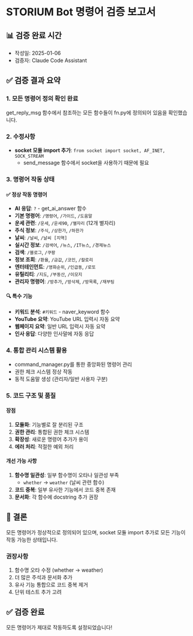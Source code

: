 # STORIUM Bot 명령어 검증 보고서

## 📊 검증 완료 시간
- 작성일: 2025-01-06
- 검증자: Claude Code Assistant

## ✅ 검증 결과 요약

### 1. 모든 명령어 정의 확인 완료
get_reply_msg 함수에서 참조하는 모든 함수들이 fn.py에 정의되어 있음을 확인했습니다.

### 2. 수정사항
- **socket 모듈 import 추가**: `from socket import socket, AF_INET, SOCK_STREAM`
  - send_message 함수에서 socket을 사용하기 때문에 필요

### 3. 명령어 작동 상태

#### ✅ 정상 작동 명령어
- **AI 응답**: `?` - get_ai_answer 함수
- **기본 명령어**: `/명령어`, `/가이드`, `/도움말`
- **운세 관련**: `/운세`, `/운세90`, `/별자리` (12개 별자리)
- **주식 정보**: `/주식`, `/상한가`, `/하한가`
- **날씨**: `/날씨`, `/날씨 [지역]`
- **실시간 정보**: `/검색어`, `/뉴스`, `/IT뉴스`, `/경제뉴스`
- **검색**: `/블로그`, `/쿠팡`
- **정보 조회**: `/환율`, `/금값`, `/코인`, `/칼로리`
- **엔터테인먼트**: `/영화순위`, `/인급동`, `/로또`
- **유틸리티**: `/지도`, `/부동산`, `/이모지`
- **관리자 명령어**: `/방추가`, `/방삭제`, `/방목록`, `/재부팅`

#### 🔍 특수 기능
- **키워드 분석**: `#키워드` - naver_keyword 함수
- **YouTube 요약**: YouTube URL 입력시 자동 요약
- **웹페이지 요약**: 일반 URL 입력시 자동 요약
- **인사 응답**: 다양한 인사말에 자동 응답

### 4. 통합 관리 시스템 활용
- command_manager.py를 통한 중앙화된 명령어 관리
- 권한 체크 시스템 정상 작동
- 동적 도움말 생성 (관리자/일반 사용자 구분)

### 5. 코드 구조 및 품질

#### 장점
1. **모듈화**: 기능별로 잘 분리된 구조
2. **권한 관리**: 통합된 권한 체크 시스템
3. **확장성**: 새로운 명령어 추가가 용이
4. **에러 처리**: 적절한 예외 처리

#### 개선 가능 사항
1. **함수명 일관성**: 일부 함수명이 오타나 일관성 부족
   - `whether` → `weather` (날씨 관련 함수)
2. **코드 중복**: 일부 유사한 기능에서 코드 중복 존재
3. **문서화**: 각 함수에 docstring 추가 권장

## 📝 결론

모든 명령어가 정상적으로 정의되어 있으며, socket 모듈 import 추가로 모든 기능이 작동 가능한 상태입니다.

### 권장사항
1. 함수명 오타 수정 (whether → weather)
2. 더 많은 주석과 문서화 추가
3. 유사 기능 통합으로 코드 중복 제거
4. 단위 테스트 추가 고려

## ✅ 검증 완료
모든 명령어가 제대로 작동하도록 설정되었습니다!